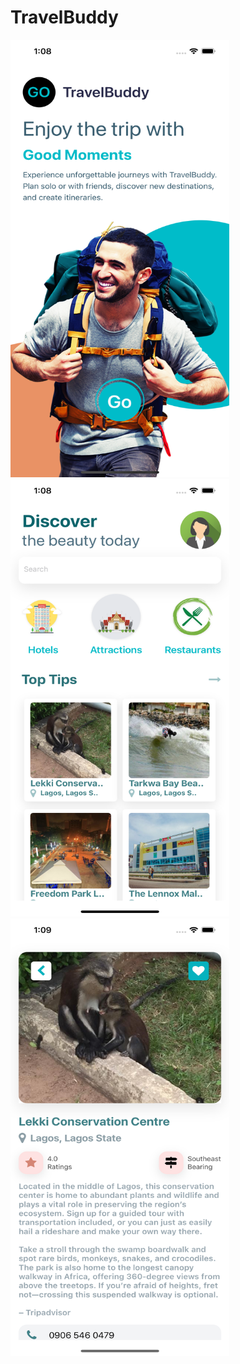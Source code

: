 # TravelBuddy

<img src="assets/welcome.png" alt="Welcome" width="350px" height="700px"> <img src="assets/homepage.png" alt="Homepage" width="350px" height="700px"> <img src="assets/details.png" alt="Details" width="350px" height="700px">
